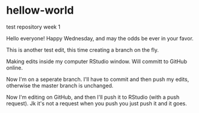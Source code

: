 # hellow-world
test repository week 1

Hello everyone! 
Happy Wednesday, and may the odds be ever in your favor. 

This is another test edit, this time creating a branch on the fly. 

Making edits inside my computer RStudio window. Will committ to GitHub online. 

Now I'm on a seperate branch. I'll have to commit and then push my edits, 
otherwise the master branch is unchanged. 

Now I'm editing on GitHub, and then I'll push it to RStudio 
(with a push request). 
Jk it's not a request when you push you just push it and it goes. 
